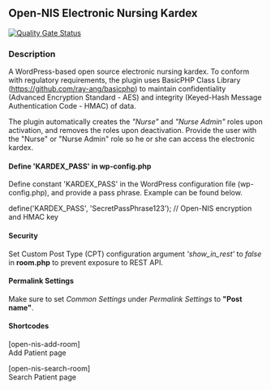 ## Open-NIS Electronic Nursing Kardex

[![Quality Gate Status](https://sonarcloud.io/api/project_badges/measure?project=ray-ang_open-nis-patient-care-summary&metric=alert_status)](https://sonarcloud.io/dashboard?id=ray-ang_open-nis-patient-care-summary)

### Description

A WordPress-based open source electronic nursing kardex. To conform with regulatory requirements, the plugin uses BasicPHP Class Library (https://github.com/ray-ang/basicphp) to maintain confidentiality (Advanced Encryption Standard - AES) and integrity (Keyed-Hash Message Authentication Code - HMAC) of data.

The plugin automatically creates the <em>"Nurse"</em> and <em>"Nurse Admin"</em> roles upon activation, and removes the roles upon deactivation. Provide the user with the "Nurse" or "Nurse Admin" role so he or she can access the electronic kardex.

#### Define 'KARDEX_PASS' in wp-config.php

Define constant 'KARDEX_PASS' in the WordPress configuration file (wp-config.php), and provide a pass phrase. Example can be found below.

define('KARDEX_PASS', 'SecretPassPhrase123'); // Open-NIS encryption and HMAC key

#### Security

Set Custom Post Type (CPT) configuration argument <em>'show_in_rest'</em> to <em>false</em> in <strong>room.php</strong> to prevent exposure to REST API.

#### Permalink Settings

Make sure to set <em>Common Settings</em> under <em>Permalink Settings</em> to <strong>"Post name"</strong>.

#### Shortcodes

[open-nis-add-room]<br/>
Add Patient page

[open-nis-search-room]<br/>
Search Patient page
